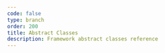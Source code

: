 ```yaml
---
code: false
type: branch
order: 200
title: Abstract Classes
description: Framework abstract classes reference
---
```


<RedirectToFirstChild />
